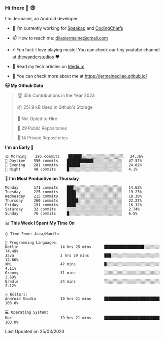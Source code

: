 ### Hi there 👋 😎
I'm Jermaine, an Android developer.

- 🔭 I’m currently working for [Speakap](https://www.speakap.com/) and [CodingChiefs](https://codingchiefs.com/en/)

- 📫 How to reach me: dilaojermaine@gmail.com

- ⚡ Fun fact: I love playing music! You can check our tiny youtube channel at [thewanderstudios](https://www.youtube.com/thewanderstudios) ♥️

- 📖 Read my tech articles on [Medium](https://jermainedilao.medium.com/)

- 👀 You can check more about me at https://jermainedilao.github.io/

<!--
**jermainedilao/jermainedilao** is a ✨ _special_ ✨ repository because its `README.md` (this file) appears on your GitHub profile.

Here are some ideas to get you started:

- 🔭 I’m currently working on ...
- 🌱 I’m currently learning ...
- 👯 I’m looking to collaborate on ...
- 🤔 I’m looking for help with ...
- 💬 Ask me about ...
- 📫 How to reach me: ...
- 😄 Pronouns: ...
- ⚡ Fun fact: ...
-->

<!--START_SECTION:waka-->
**🐱 My Github Data** 

> 🏆 356 Contributions in the Year 2023
 > 
> 📦 251.9 kB Used in Github's Storage 
 > 
> 🚫 Not Opted to Hire
 > 
> 📜 29 Public Repositories 
 > 
> 🔑 14 Private Repositories  
 > 
**I'm an Early 🐤** 

```text
🌞 Morning    285 commits    ██████░░░░░░░░░░░░░░░░░░░   24.36% 
🌆 Daytime    556 commits    ████████████░░░░░░░░░░░░░   47.52% 
🌃 Evening    281 commits    ██████░░░░░░░░░░░░░░░░░░░   24.02% 
🌙 Night      48 commits     █░░░░░░░░░░░░░░░░░░░░░░░░   4.1%

```
📅 **I'm Most Productive on Thursday** 

```text
Monday       171 commits    ███░░░░░░░░░░░░░░░░░░░░░░   14.62% 
Tuesday      225 commits    ████░░░░░░░░░░░░░░░░░░░░░   19.23% 
Wednesday    215 commits    ████░░░░░░░░░░░░░░░░░░░░░   18.38% 
Thursday     260 commits    █████░░░░░░░░░░░░░░░░░░░░   22.22% 
Friday       191 commits    ████░░░░░░░░░░░░░░░░░░░░░   16.32% 
Saturday     32 commits     ░░░░░░░░░░░░░░░░░░░░░░░░░   2.74% 
Sunday       76 commits     █░░░░░░░░░░░░░░░░░░░░░░░░   6.5%

```


📊 **This Week I Spent My Time On** 

```text
⌚︎ Time Zone: Asia/Manila

💬 Programming Languages: 
Kotlin                   14 hrs 25 mins      ██████████████████░░░░░░░   74.49% 
Java                     2 hrs 29 mins       ███░░░░░░░░░░░░░░░░░░░░░░   12.86% 
XML                      47 mins             █░░░░░░░░░░░░░░░░░░░░░░░░   4.11% 
Groovy                   31 mins             ░░░░░░░░░░░░░░░░░░░░░░░░░   2.69% 
Gradle                   24 mins             ░░░░░░░░░░░░░░░░░░░░░░░░░   2.12%

🔥 Editors: 
Android Studio           19 hrs 21 mins      █████████████████████████   100.0%

💻 Operating System: 
Mac                      19 hrs 21 mins      █████████████████████████   100.0%

```


 Last Updated on 25/03/2023
<!--END_SECTION:waka-->
